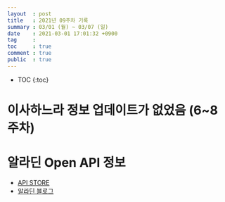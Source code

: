 ```yaml
---
layout  : post
title   : 2021년 09주차 기록
summary : 03/01 (월) ~ 03/07 (일)
date    : 2021-03-01 17:01:32 +0900
tag     : 
toc     : true
comment : true
public  : true
---
```

* TOC
{:toc}

# 이사하느라 정보 업데이트가 없었음 (6~8주차)

# 알라딘 Open API 정보 

* [API STORE](https://www.apistore.co.kr/generalApi/generalApiView.do?general_service_seq=72)
* [알라딘 블로그](https://blog.aladin.co.kr/openapi/6695306)
